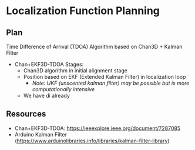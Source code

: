 # Localization Function Planning

## Plan
Time Difference of Arrival (TDOA) Algorithm based on Chan3D + Kalman Filter
* Chan+EKF3D-TDOA Stages:
    * Chan3D algorithm in initial alignment stage
    * Position based on EKF (Extended Kalman Filter) in localization loop
        * _Note: UKF (unscented kalman filter) may be possible but is more computationally intensive_
    * We have di already

## Resources
* Chan+EKF3D-TDOA: https://ieeexplore.ieee.org/document/7287085
* Arduino Kalman Filter (https://www.arduinolibraries.info/libraries/kalman-filter-library)
